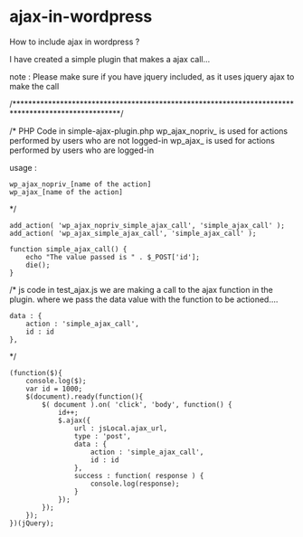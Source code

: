 # ajax-in-wordpress

How to include ajax in wordpress ?

I have created a simple plugin that makes a ajax call...

note : Please make sure if you have jquery included, as it uses jquery ajax to make the call

/***************************************************************************************************/

/*
PHP Code in simple-ajax-plugin.php
wp_ajax_nopriv_ is used for actions performed by users who are not logged-in 
wp_ajax_ is used for actions performed by users who are logged-in

usage :
```
wp_ajax_nopriv_[name of the action]
wp_ajax_[name of the action]
```
*/
```
add_action( 'wp_ajax_nopriv_simple_ajax_call', 'simple_ajax_call' );  
add_action( 'wp_ajax_simple_ajax_call', 'simple_ajax_call' );

function simple_ajax_call() {
	echo "The value passed is " . $_POST['id'];
	die();
}
```

/* 
js code in test_ajax.js we are making a call to the ajax function in the plugin.
where we pass the data value with the function to be actioned....
```
data : {
	action : 'simple_ajax_call',
	id : id
},
```
*/
```
(function($){
	console.log($);
	var id = 1000;
	$(document).ready(function(){
		$( document ).on( 'click', 'body', function() {
			id++;
			$.ajax({
				url : jsLocal.ajax_url,
				type : 'post',
				data : {
					action : 'simple_ajax_call',
					id : id
				},
				success : function( response ) {
					console.log(response);
				}
			});
		});
	});
})(jQuery);	
```






